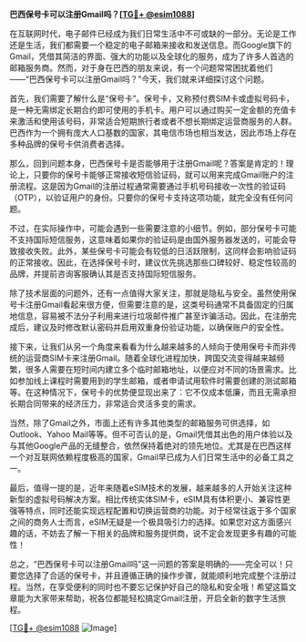 **巴西保号卡可以注册Gmail吗？[[TG💪+ @esim1088](https://t.me/s/esim1088)]**

在互联网时代，电子邮件已经成为我们日常生活中不可或缺的一部分。无论是工作还是生活，我们都需要一个稳定的电子邮箱来接收和发送信息。而Google旗下的Gmail，凭借其简洁的界面、强大的功能以及全球化的服务，成为了许多人首选的邮箱服务商。然而，对于身在巴西的朋友来说，有一个问题常常困扰着他们——“巴西保号卡可以注册Gmail吗？”今天，我们就来详细探讨这个问题。

首先，我们需要了解什么是“保号卡”。保号卡，又称预付费SIM卡或虚拟号码卡，是一种无需绑定长期合约即可使用的手机卡。用户可以通过购买一定金额的充值卡来激活和使用该号码，非常适合短期旅行者或者不想长期绑定运营商服务的人群。巴西作为一个拥有庞大人口基数的国家，其电信市场也相当发达，因此市场上存在多种品牌的保号卡供消费者选择。

那么，回到问题本身，巴西保号卡是否能够用于注册Gmail呢？答案是肯定的！理论上，只要你的保号卡能够正常接收短信验证码，就可以用来完成Gmail账户的注册流程。这是因为Gmail的注册过程通常需要通过手机号码接收一次性的验证码（OTP），以验证用户的身份。只要你的保号卡支持这项功能，就完全没有任何问题。

不过，在实际操作中，可能会遇到一些需要注意的小细节。例如，部分保号卡可能不支持国际短信服务，这意味着如果你的验证码是由国外服务器发送的，可能会导致接收失败。此外，某些保号卡可能会有较低的日活跃限制，这同样会影响验证码的正常接收。因此，在选择保号卡时，建议优先挑选那些口碑较好、稳定性较高的品牌，并提前咨询客服确认其是否支持国际短信服务。

除了技术层面的问题外，还有一点值得大家关注，那就是隐私与安全。虽然使用保号卡注册Gmail看起来很方便，但需要注意的是，这类号码通常不具备固定的归属地信息，容易被不法分子利用来进行垃圾邮件推广甚至诈骗活动。因此，在注册完成后，建议及时修改默认密码并启用双重身份验证功能，以确保账户的安全性。

接下来，让我们从另一个角度来看看为什么越来越多的人倾向于使用保号卡而非传统的运营商SIM卡来注册Gmail。随着全球化进程加快，跨国交流变得越来越频繁，很多人需要在短时间内建立多个临时邮箱地址，以便应对不同的场景需求。比如参加线上课程时需要用到的学生邮箱，或者申请试用软件时需要创建的测试邮箱等。在这种情况下，保号卡的优势便显现出来了：它不仅成本低廉，而且无需承担长期合同带来的经济压力，非常适合灵活多变的需求。

当然，除了Gmail之外，市面上还有许多其他类型的邮箱服务可供选择，如Outlook、Yahoo Mail等等。但不可否认的是，Gmail凭借其出色的用户体验以及与其他Google产品的无缝整合，依然保持着绝对的领先地位。尤其是在巴西这样一个对互联网依赖程度极高的国家，Gmail早已成为人们日常生活中的必备工具之一。

最后，值得一提的是，近年来随着eSIM技术的发展，越来越多的人开始关注这种新型的虚拟号码解决方案。相比传统实体SIM卡，eSIM具有体积更小、兼容性更强等特点，同时还能实现远程配置和切换运营商的功能。对于经常往返于多个国家之间的商务人士而言，eSIM无疑是一个极具吸引力的选择。如果您对这方面感兴趣的话，不妨去了解一下相关的品牌和服务提供商，说不定会发现更多有趣的可能性！

总之，“巴西保号卡可以注册Gmail吗”这一问题的答案是明确的——完全可以！只要您选择了合适的保号卡，并且遵循正确的操作步骤，就能顺利地完成整个注册过程。当然，在享受便利的同时也不要忘记保护好自己的隐私和安全哦！希望这篇文章能为大家带来帮助，祝各位都能轻松搞定Gmail注册，开启全新的数字生活旅程。

[[TG💪+ @esim1088](https://t.me/s/esim1088) ![Image](https://i.postimg.cc/4NQfJmqS/Snipaste-2025-05-13-00-14-12.png)]